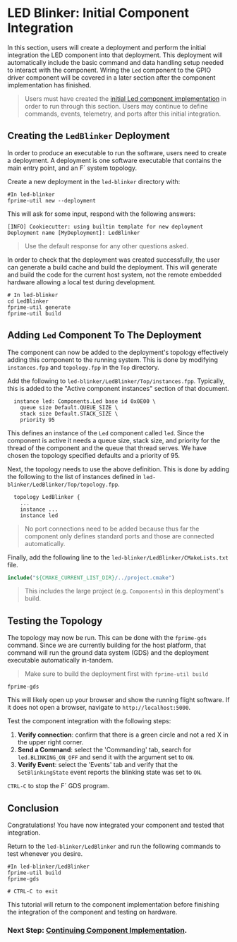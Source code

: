 # LED Blinker: Initial Component Integration

In this section, users will create a deployment and perform the initial integration the LED component into that deployment. This deployment will automatically include the basic command and data handling setup needed to interact with the component. Wiring the `Led` component to the GPIO driver component will be covered in a later section after the component implementation has finished.

> Users must have created the [initial Led component implementation](./component-implementation-1.md) in order to run through this section. Users may continue to define commands, events, telemetry, and ports after this initial integration.

## Creating the `LedBlinker` Deployment

In order to produce an executable to run the software, users need to create a deployment. A deployment is one software executable that contains the main entry point, and an F´ system topology.

Create a new deployment in the `led-blinker` directory with:

```shell
#In led-blinker
fprime-util new --deployment
```

This will ask for some input, respond with the following answers:
```shell
[INFO] Cookiecutter: using builtin template for new deployment
Deployment name [MyDeployment]: LedBlinker
```
> Use the default response for any other questions asked.

In order to check that the deployment was created successfully, the user can generate a build cache and build the deployment. This will generate and build the code for the current host system, not the remote embedded hardware allowing a local test during development. 

```shell
# In led-blinker
cd LedBlinker
fprime-util generate
fprime-util build
```

## Adding `Led` Component To The Deployment

The component can now be added to the deployment's topology effectively adding this component to the running system. This is done by modifying `instances.fpp` and `topology.fpp` in the `Top` directory.

Add the following to `led-blinker/LedBlinker/Top/instances.fpp`.  Typically, this is added to the "Active component instances" section of that document.

```
  instance led: Components.Led base id 0x0E00 \
    queue size Default.QUEUE_SIZE \
    stack size Default.STACK_SIZE \
    priority 95
```

This defines an instance of the `Led` component called `led`. Since the component is active it needs a queue size, stack size, and priority for the thread of the component and the queue that thread serves. We have chosen the topology specified defaults and a priority of 95.

Next, the topology needs to use the above definition. This is done by adding the following to the list of instances defined in `led-blinker/LedBlinker/Top/topology.fpp`.

```
  topology LedBlinker {
    ...
    instance ...
    instance led
```

> No port connections need to be added because thus far the component only defines standard ports and those are connected automatically.

Finally, add the following line to the `led-blinker/LedBlinker/CMakeLists.txt` file.

```cmake
include("${CMAKE_CURRENT_LIST_DIR}/../project.cmake")
```
> This includes the large project (e.g. `Components`) in this deployment's build.

## Testing the Topology

The topology may now be run. This can be done with the `fprime-gds` command. Since we are currently building for the host platform, that command will run the ground data system (GDS) and the deployment executable automatically in-tandem.

> Make sure to build the deployment first with `fprime-util build`

```shell
fprime-gds
```
This will likely open up your browser and show the running flight software.  If it does not open a browser, navigate to `http://localhost:5000`.

Test the component integration with the following steps:
1. **Verify connection**: confirm that there is a green circle and not a red X in the upper right corner.
2. **Send a Command**: select the 'Commanding' tab, search for `led.BLINKING_ON_OFF` and send it with the argument set to `ON`.
3. **Verify Event**: select the 'Events' tab and verify that the `SetBlinkingState` event reports the blinking state was set to `ON`.

`CTRL-C` to stop the F´ GDS program.

## Conclusion

Congratulations! You have now integrated your component and tested that integration.

Return to the `led-blinker/LedBlinker` and run the following commands to test whenever you desire.

```
#In led-blinker/LedBlinker
fprime-util build
fprime-gds

# CTRL-C to exit
```

This tutorial will return to the component implementation before finishing the integration of the component and testing on hardware.

### Next Step: [Continuing Component Implementation](./component-implementation-2.md).
